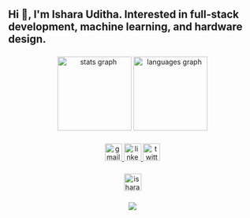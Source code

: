 <h2 align="left">Hi 👋, I'm Ishara Uditha. Interested in full-stack development, machine learning, and hardware design.</h2>

###

<div align="center">
  <img src="https://github-readme-stats.vercel.app/api?username=isharaU&hide_title=false&hide_rank=false&show_icons=true&include_all_commits=true&count_private=true&disable_animations=false&theme=dracula&locale=en&hide_border=false" height="150" alt="stats graph"  />
  <img src="https://github-readme-stats.vercel.app/api/top-langs?username=isharaU&locale=en&hide_title=false&layout=compact&card_width=320&langs_count=5&theme=dracula&hide_border=false" height="150" alt="languages graph"  />
</div>

###



###

<div align="center">
<!--   <a href="https://discord.com/channels/@ishara_86835" target="_blank">
    <img src="https://img.shields.io/badge/ishara-uditha.com-blue" height="35" alt="ishara-uditha"  />
  </a> -->
<a href="mailto:isharauditha5@gmail.com" target="_blank">
    <img src="https://img.shields.io/static/v1?message=Gmail&logo=gmail&label=&color=D14836&logoColor=white&labelColor=&style=for-the-badge" height="35" alt="gmail logo" />
</a>

  <a href="https://www.linkedin.com/in/ishara-uditha-06635a19b/" target="_blank">
    <img src="https://img.shields.io/static/v1?message=LinkedIn&logo=linkedin&label=&color=0077B5&logoColor=white&labelColor=&style=for-the-badge" height="35" alt="linkedin logo"  />
  </a>
  <a href="https://x.com/IsharaUdi" target="_blank">
    <img src="https://img.shields.io/static/v1?message=Twitter&logo=twitter&label=&color=1DA1F2&logoColor=white&labelColor=&style=for-the-badge" height="35" alt="twitter logo"  />
  </a>
</div>

###

###

<div align="center">
    <a href="https://ishara-uditha.vercel.app/" target="_blank">
    <img src="https://img.shields.io/badge/ishara-uditha-blue" height="35" alt="ishara-uditha"  />
  </a>
  
</div>

###

<div align="center">
<!--   <img src="https://profile-counter.glitch.me/isharaU/count.svg?"  /> -->

  ### 
![](https://quotes-github-readme.vercel.app/api?type=horizontal&theme=radical)
</div>

###
